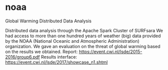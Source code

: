 # noaa
Global Warming Distributed Data Analysis

Distributed data analysis through the Apache Spark Cluster of SURFsara
We had access to more than one hundred years of weather (big) data provided by the NOAA (National Oceanic and Atmospheric Administration) organization. 
We gave an evaluation on the threat of global warming based on the results we obtained.
Report: https://event.cwi.nl/lsde/2015-2016/group6.pdf
Results interface: https://event.cwi.nl/lsde/2017/showcase_n1.shtml
